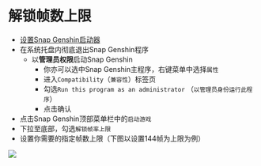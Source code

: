 # 解锁帧数上限

- [设置Snap Genshin启动器](#启动游戏)
- 在系统托盘内彻底退出Snap Genshin程序
    - 以**管理员权限**启动Snap Genshin
        - 你亦可以选中Snap Genshin主程序，右键菜单中选择`属性`
        - 进入`Compatibility`（`兼容性`）标签页
        - 勾选`Run this program as an administrator` （`以管理员身份运行此程序`）
        - 点击确认
- 点击Snap Genshin顶部菜单栏中的`启动游戏`
- 下拉至底部，勾选`解锁帧率上限`
- 设置你需要的指定帧数上限（下图以设置144帧为上限为例）

![](/img/unlock-framerate.png)
